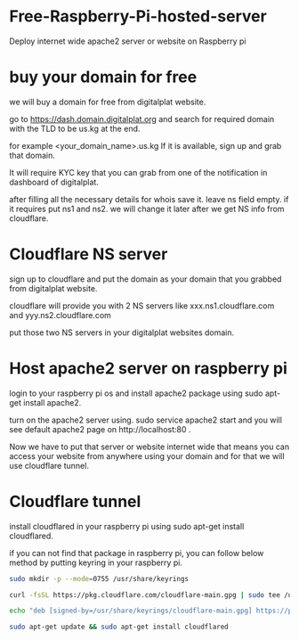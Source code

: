# Free-Raspberry-Pi-hosted-server
Deploy internet wide apache2 server or website on Raspberry pi

# buy your domain for free
we will buy a domain for free from digitalplat website.

go to https://dash.domain.digitalplat.org and search for required domain with the TLD to be us.kg at the end.

for example <your_domain_name>.us.kg
If it is available, sign up and grab that domain.

It will require KYC key that you can grab from one of the notification in dashboard of digitalplat.

after filling all the necessary details for whois save it. leave ns field empty. if it requires put ns1 and ns2. we will change it later after we get NS info from cloudflare.

# Cloudflare NS server

sign up to cloudflare and put the domain as your domain that you grabbed from digitalplat website.

cloudflare will provide you with 2 NS servers like xxx.ns1.cloudflare.com and yyy.ns2.cloudflare.com

put those two NS servers in your digitalplat websites domain.

# Host apache2 server on raspberry pi

login to your raspberry pi os and install apache2 package using sudo apt-get install apache2.

turn on the apache2 server using. sudo service apache2 start and you will see default apache2 page on http://localhost:80 .

Now we have to put that server or website internet wide that means you can access your website from anywhere using your domain and for that we will use cloudflare tunnel.

# Cloudflare tunnel

install cloudflared in your raspberry pi using sudo apt-get install cloudflared.

if you can not find that package in raspberry pi, you can follow below method by putting keyring in your raspberry pi.

```bash
sudo mkdir -p --mode=0755 /usr/share/keyrings

curl -fsSL https://pkg.cloudflare.com/cloudflare-main.gpg | sudo tee /usr/share/keyrings/cloudflare-main.gpg >/dev/null

echo "deb [signed-by=/usr/share/keyrings/cloudflare-main.gpg] https://pkg.cloudflare.com/cloudflared any main" | sudo tee /etc/apt/sources.list.d/cloudflared.list

sudo apt-get update && sudo apt-get install cloudflared
```
